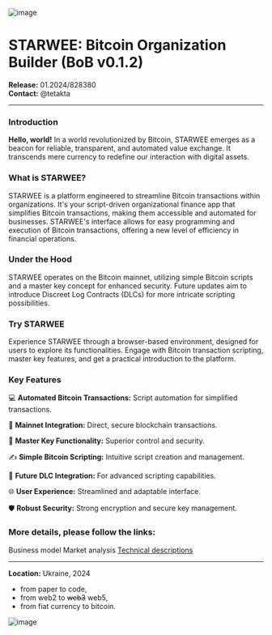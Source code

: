 ![image](https://github.com/tetakta/tetakta/blob/main/img/STARWEE%20%E2%9A%A1%EF%B8%8F%2011.png)

# STARWEE: Bitcoin Organization Builder (BoB v0.1.2)

**Release:** 01.2024/828380  
**Contact:** @tetakta  

---

### Introduction
**Hello, world!** In a world revolutionized by Bitcoin, STARWEE emerges as a beacon for reliable, transparent, and automated value exchange. It transcends mere currency to redefine our interaction with digital assets.

### What is STARWEE?
STARWEE is a platform engineered to streamline Bitcoin transactions within organizations. It's your script-driven organizational finance app that simplifies Bitcoin transactions, making them accessible and automated for businesses. STARWEE's interface allows for easy programming and execution of Bitcoin transactions, offering a new level of efficiency in financial operations.

### Under the Hood
STARWEE operates on the Bitcoin mainnet, utilizing simple Bitcoin scripts and a master key concept for enhanced security. Future updates aim to introduce Discreet Log Contracts (DLCs) for more intricate scripting possibilities.

### Try STARWEE
Experience STARWEE through a browser-based environment, designed for users to explore its functionalities. Engage with Bitcoin transaction scripting, master key features, and get a practical introduction to the platform.

### Key Features

💻 **Automated Bitcoin Transactions:** Script automation for simplified transactions.

🔗 **Mainnet Integration:** Direct, secure blockchain transactions.

🔑 **Master Key Functionality:** Superior control and security.

✍️ **Simple Bitcoin Scripting:** Intuitive script creation and management.

🚀 **Future DLC Integration:** For advanced scripting capabilities.

🌐 **User Experience:** Streamlined and adaptable interface.

🛡️ **Robust Security:** Strong encryption and secure key management.


### More details, please follow the links:
Business model
Market analysis
[Technical descriptions](https://github.com/Bitcoin-Based/bitcoin-organization-builder/blob/main/doc/BOB%20v0.1.2.pdf)

---

**Location:** Ukraine, 2024

- from paper to code,
- from web2 to ~~web3~~ web5,
- from fiat currency to bitcoin.

![image](https://github.com/tetakta/tetakta/blob/90f1a13d77e2f96b5876515c11692ed8c473f947/img/bitcoin%20power.png)
